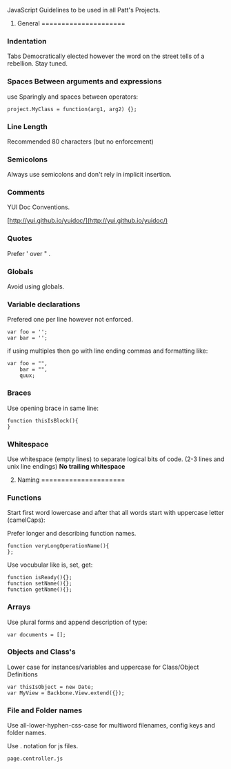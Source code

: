 JavaScript Guidelines to be used in all Patt's Projects.

1. General
=====================

### Indentation ###

Tabs Democratically elected however the word on the street tells of a rebellion. Stay tuned.



### Spaces Between arguments and expressions ###

use Sparingly and spaces between operators:

    project.MyClass = function(arg1, arg2) {};


### Line Length ###

Recommended 80 characters (but no enforcement)



### Semicolons ###

Always use semicolons and don't rely in implicit insertion.



### Comments ###

YUI Doc Conventions.

[http://yui.github.io/yuidoc/](http://yui.github.io/yuidoc/)



### Quotes ###

Prefer ' over " .



### Globals ###

Avoid using globals.



### Variable declarations ###

Prefered one per line however not enforced.

    var foo = '';
    var bar = '';

if using multiples then go with line ending commas and formatting like:

    var foo = "",
      	bar = "",
      	quux;



### Braces ###

Use opening brace in same line: 

    function thisIsBlock(){
    }


### Whitespace ###

Use whitespace (empty lines) to separate logical bits of code. (2-3 lines and unix line endings) **No trailing whitespace**




2.	Naming
=====================


### Functions ###

Start first word lowercase and after that all words start with uppercase letter (camelCaps): 

Prefer longer and describing function names.

    function veryLongOperationName(){
	};


Use vocubular like is, set, get:

    function isReady(){};
    function setName(){};
    function getName(){};


### Arrays ###

Use plural forms and append description of type: 

    var documents = [];


### Objects and Class's ###

Lower case for instances/variables and uppercase for Class/Object Definitions

    var thisIsObject = new Date;
    var MyView = Backbone.View.extend({});


### File and Folder names ###

Use all-lower-hyphen-css-case for multiword filenames, config keys and folder names.

Use . notation for js files.  

    page.controller.js



